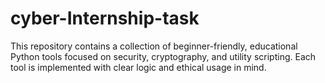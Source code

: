 # cyber-Internship-task
This repository contains a collection of beginner-friendly, educational Python tools focused on security, cryptography, and utility scripting. Each tool is implemented with clear logic and ethical usage in mind.
